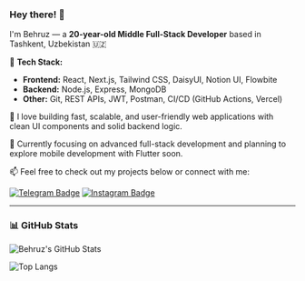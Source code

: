 ### Hey there! 👋

I'm Behruz — a **20-year-old Middle Full-Stack Developer** based in Tashkent, Uzbekistan 🇺🇿

🔧 **Tech Stack:**
- **Frontend:** React, Next.js, Tailwind CSS, DaisyUI, Notion UI, Flowbite
- **Backend:** Node.js, Express, MongoDB
- **Other:** Git, REST APIs, JWT, Postman, CI/CD (GitHub Actions, Vercel)

🚀 I love building fast, scalable, and user-friendly web applications with clean UI components and solid backend logic.

🧠 Currently focusing on advanced full-stack development and planning to explore mobile development with Flutter soon.

📫 Feel free to check out my projects below or connect with me:

[![Telegram Badge](https://img.shields.io/badge/Telegram-Behruz-2CA5E0?style=flat&logo=telegram&logoColor=white)](https://t.me/behruz_237)
[![Instagram Badge](https://img.shields.io/badge/Instagram-@behruz_kh_-E4405F?style=flat&logo=instagram&logoColor=white)](https://instagram.com/behruz_kh_)

---

### 📊 GitHub Stats

![Behruz's GitHub Stats](https://github-readme-stats.vercel.app/api?username=behhruz&show_icons=true&theme=radical&hide_rank=false)

![Top Langs](https://github-readme-stats.vercel.app/api/top-langs/?username=behhruz&layout=compact&theme=radical)
